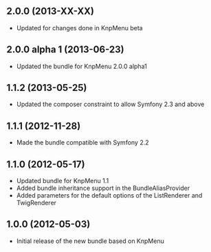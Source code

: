 ## 2.0.0 (2013-XX-XX)

* Updated for changes done in KnpMenu beta

## 2.0.0 alpha 1 (2013-06-23)

* Updated the bundle for KnpMenu 2.0.0 alpha1

## 1.1.2 (2013-05-25)

* Updated the composer constraint to allow Symfony 2.3 and above

## 1.1.1 (2012-11-28)

* Made the bundle compatible with Symfony 2.2

## 1.1.0 (2012-05-17)

* Updated bundle for KnpMenu 1.1
* Added bundle inheritance support in the BundleAliasProvider
* Added parameters for the default options of the ListRenderer and TwigRenderer

## 1.0.0 (2012-05-03)

* Initial release of the new bundle based on KnpMenu
